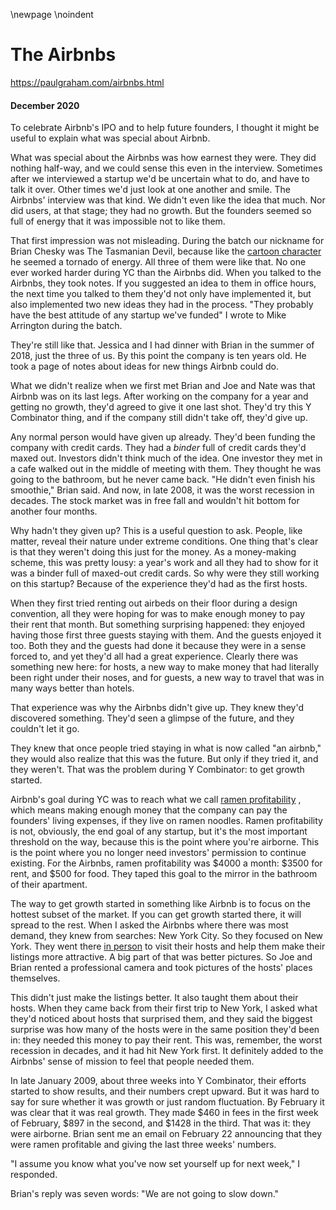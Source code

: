 \newpage
\noindent

The Airbnbs
===========


  

<https://paulgraham.com/airbnbs.html>
  

#### December 2020


  

  

 To celebrate Airbnb's IPO and to help future founders, I thought
it might be useful to explain what was special about Airbnb.
   

  

 What was special about the Airbnbs was how earnest they were. They
did nothing half\-way, and we could sense this even in the interview.
Sometimes after we interviewed a startup we'd be uncertain what to
do, and have to talk it over. Other times we'd just look at one
another and smile. The Airbnbs' interview was that kind. We didn't
even like the idea that much. Nor did users, at that stage; they
had no growth. But the founders seemed so full of energy that it
was impossible not to like them.
   

  

 That first impression was not misleading. During the batch our
nickname for Brian Chesky was The Tasmanian Devil, because like the
 [cartoon
character](http://www.youtube.com/watch?v=StG2u5qfFRg&t=2m27s) 
 he seemed a tornado of energy. All three of them were
like that. No one ever worked harder during YC than the Airbnbs
did. When you talked to the Airbnbs, they took notes. If you suggested
an idea to them in office hours, the next time you talked to them
they'd not only have implemented it, but also implemented two new
ideas they had in the process. "They probably have the best attitude
of any startup we've funded" I wrote to Mike Arrington during the
batch.
   

  

 They're still like that. Jessica and I had dinner with Brian in the
summer of 2018, just the three of us. By this point the company is
ten years old. He took a page of notes about ideas for new things
Airbnb could do.
   

  

 What we didn't realize when we first met Brian and Joe and Nate was
that Airbnb was on its last legs. After working on the company for
a year and getting no growth, they'd agreed to give it one last
shot. They'd try this Y Combinator thing, and if the company still
didn't take off, they'd give up.
   

  

 Any normal person would have given up already. They'd been funding
the company with credit cards. They had a
 *binder* 
 full of
credit cards they'd maxed out. Investors didn't think much of the
idea. One investor they met in a cafe walked out in the middle of
meeting with them. They thought he was going to the bathroom, but
he never came back. "He didn't even finish his smoothie," Brian
said. And now, in late 2008, it was the worst recession in decades.
The stock market was in free fall and wouldn't hit bottom for another
four months.
   

  

 Why hadn't they given up? This is a useful question to ask. People,
like matter, reveal their nature under extreme conditions. One thing
that's clear is that they weren't doing this just for the money.
As a money\-making scheme, this was pretty lousy: a year's work and
all they had to show for it was a binder full of maxed\-out credit
cards. So why were they still working on this startup? Because of
the experience they'd had as the first hosts.
   

  

 When they first tried renting out airbeds on their floor during a
design convention, all they were hoping for was to make enough money
to pay their rent that month. But something surprising happened:
they enjoyed having those first three guests staying with them. And
the guests enjoyed it too. Both they and the guests had done it
because they were in a sense forced to, and yet they'd all had a
great experience. Clearly there was something new here: for hosts,
a new way to make money that had literally been right under their
noses, and for guests, a new way to travel that was in many ways
better than hotels.
   

  

 That experience was why the Airbnbs didn't give up. They knew they'd
discovered something. They'd seen a glimpse of the future, and they
couldn't let it go.
   

  

 They knew that once people tried staying in what is now called "an
airbnb," they would also realize that this was the future. But only
if they tried it, and they weren't. That was the problem during Y
Combinator: to get growth started.
   

  

 Airbnb's goal during YC was to reach what we call
 [ramen profitability](http://paulgraham.com/ramenprofitable.html) 
 ,
which means making enough money that the company can pay the founders'
living expenses, if they live on ramen noodles. Ramen profitability
is not, obviously, the end goal of any startup, but it's the most
important threshold on the way, because this is the point where
you're airborne. This is the point where you no longer need investors'
permission to continue existing. For the Airbnbs, ramen profitability
was $4000 a month: $3500 for rent, and $500 for food. They taped
this goal to the mirror in the bathroom of their apartment.
   

  

 The way to get growth started in something like Airbnb is to focus
on the hottest subset of the market. If you can get growth started
there, it will spread to the rest. When I asked the Airbnbs where
there was most demand, they knew from searches: New York City. So
they focused on New York. They went there
 [in person](http://paulgraham.com/ds.html) 
 to visit their
hosts and help them make their listings more attractive. A big part
of that was better pictures. So Joe and Brian rented a professional
camera and took pictures of the hosts' places themselves.
   

  

 This didn't just make the listings better. It also taught them about
their hosts. When they came back from their first trip to New York,
I asked what they'd noticed about hosts that surprised them, and
they said the biggest surprise was how many of the hosts were in
the same position they'd been in: they needed this money to pay
their rent. This was, remember, the worst recession in decades, and
it had hit New York first. It definitely added to the Airbnbs' sense
of mission to feel that people needed them.
   

  

 In late January 2009, about three weeks into Y Combinator, their
efforts started to show results, and their numbers crept upward.
But it was hard to say for sure whether it was growth or just random
fluctuation. By February it was clear that it was real growth. They
made $460 in fees in the first week of February, $897 in the second,
and $1428 in the third. That was it: they were airborne. Brian sent
me an email on February 22 announcing that they were ramen profitable
and giving the last three weeks' numbers.
   

  

 "I assume you know what you've now set yourself up for next week,"
I responded.
   

  

 Brian's reply was seven words: "We are not going to slow down."
   

  


